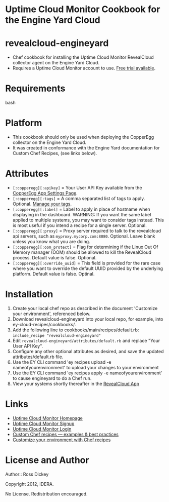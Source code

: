 Uptime Cloud Monitor Cookbook for the Engine Yard Cloud
============================================

revealcloud-engineyard
===========
* Chef cookbook for installing the Uptime Cloud Monitor RevealCloud collector agent on the Engine Yard Cloud.
* Requires a Uptime Cloud Monitor account to use. [Free trial available](https://www.idera.com/infrastructure-monitoring-as-a-service/freetrialsubscriptionform).

Requirements
============
bash

Platform
========
* This cookbook should only be used when deploying the CopperEgg collector on the Engine Yard Cloud.
* It was created in conformance with the Engine Yard documentation for Custom Chef Recipes, (see links below).

Attributes
==========
* `[:copperegg][:apikey]` = Your User API Key available from the [CopperEgg App Settings Page](https://app.copperegg.com/#settings/user).
* `[:copperegg][:tags]` = A comma separated list of tags to apply.  Optional.  [Manage your tags](https://app.copperegg.com/#revealcloud/tags).
* `[:copperegg][:label]` = Label to apply in place of hostname when displaying in the dashboard.  WARNING: If you want the same label applied to multiple systems, you may want to consider tags instead.  This is most useful if you intend a recipe for a single server.  Optional.
* `[:copperegg][:proxy]` = Proxy server required to talk to the revealcloud api servers, such as `myproxy.mycorp.com:8080`.  Optional.  Leave blank unless you know what you are doing.
* `[:copperegg][:oom_protect]` = Flag for determining if the Linux Out Of Memory manager (OOM) should be allowed to kill the RevealCloud process. Default value is false. Optional.
* `[:copperegg][:override_uuid]` = This field is provided for the rare case where you want to override the default UUID provided by the underlying platform. Default value is false. Optinal.

Installation
============
1. Create your local chef repo as described in the document 'Customize your environment', referenced below.
2. Download revealcloud-engineyard into your local repo, for example, into ey-cloud-recipes/cookbooks/.
3. Add the following line to cookbooks/main/recipes/default.rb: `include_recipe "revealcloud-engineyard"`
4. Edit `revealcloud-engineyard/attributes/default.rb` and replace "Your User API Key".
5. Configure any other optional attributes as desired, and save the updated attributes/default.rb file.
6. Use the EY CLI command 'ey recipes upload -e nameofyourenvironment' to upload your changes to your environment
7. Use the EY CLI command 'ey recipes apply -e nameofyourenvironment' to cause engineyard to do a Chef run.
8. View your systems shortly thereafter in the [RevealCloud App](https://app.copperegg.com/#revealcloud/overview)

Links
=====
* [Uptime Cloud Monitor Homepage](https://www.idera.com/infrastructure-monitoring-as-a-service/)
* [Uptime Cloud Monitor Signup](https://www.idera.com/infrastructure-monitoring-as-a-service/freetrialsubscriptionform)
* [Uptime Cloud Monitor Login](https://app.copperegg.com/login)
* [Custom Chef recipes — examples & best practices](https://support.cloud.engineyard.com/entries/21406977-custom-chef-recipes-examples-best-practices)
* [Customize your environment with Chef recipes](https://support.cloud.engineyard.com/entries/21009867-custom-chef-recipes)

License and Author
==================
Author:: Ross Dickey

Copyright 2012, IDERA.

No License.  Redistribution encouraged.


